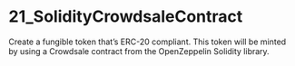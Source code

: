 # 21_SolidityCrowdsaleContract
Create a fungible token that’s ERC-20 compliant. This token will be minted by using a Crowdsale contract from the OpenZeppelin Solidity library.
